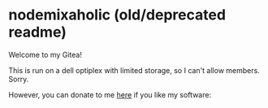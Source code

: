 # nodemixaholic (old/deprecated readme)

Welcome to my Gitea!

This is run on a dell optiplex with limited storage, so I can't allow members. Sorry.

However, you can donate to me [here](https://coindrop.to/nodemixaholic) if you like my software:
